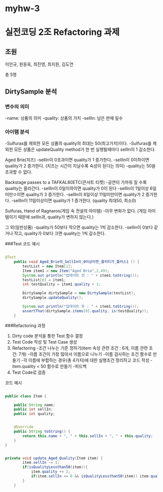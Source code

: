 # myhw-3
# 실전코딩 2조 Refactoring 과제 

## 조원
이안규, 원동욱, 최진영, 최지원, 김도연 

총 5명

## DirtySample 분석

### 변수의 의미
-name: 상품의 의미
-quality: 상품의 가치
-sellIn: 남은 판매 일수

### 아이템 분석
-Sulfuras를 제외한 모든 상품의 quality의 최대는 50(최고가치)이다.
-Sulfuras를 제외한 모든 상품은 updateQuality method가 한 번 실행될때마다 sellIn이 1 감소한다.

Aged Brie(치즈)
-sellIn이 0초과이면 quality가 1 증가한다.
-sellIn이 0이하이면 quality가 2 증가한다.
(치즈는 시간이 지날수록 숙성이 된다는 의미)
-quality는 50을 초과할 수 없다.

Backstage passes to a TAFKAL80ETC(콘서트 티켓)
-공연이 가까워 질 수록 quality는 올라간다. 
-sellIn이 0일이하이면 quality가 0이 된다
-sellIn이 1일이상 6일미만ㅇ이면 quality가 3 증가한다.
-sellIn이 6일이상 11일미만이면 quality가 2 증가한다.
-sellIn이 11일이상이면 quality가 1 증가한다.
(quality 최대50, 최소0)

Sulfuras, Hand of Ragnaros(게임 속 전설의 아이템)
-아무 변화가 없다.
(게임 아이템이기 때문에 sellIn과, quality가 변하지 않는다.)

그 외(일반상품)
-quality가 50보다 작으면 quality는 1씩 감소한다.
-sellin이 0보다 같거나 작고, quality가 0보다 크면 quality는 1씩 감소한다.

###Test 코드 예시
```java

@Test
    public void Aged_Brie의_SellIn이_0이상이면_퀄리티가_플러스1 () {
        testList = new Item[1];
        Item item1 = new Item("Aged Brie",2,49);
        System.out.println("업데이트 전 : " + item1.toString());
        testList[0] = item1;
        int testQuality = item1.quality + 1;

        DirtySample dirtySample = new DirtySample(testList);
        dirtySample.updateQuality();

        System.out.println("업데이트 후 : " + item1.toString());
        assertThat(dirtySample.items[0].quality, is(testQuality));
    }

```
###Refactoring 과정
1. Dirty code 분석을 통한 Test 함수 결정
2. Test Code 작성 및 Test Case 생성
3. Refactoring
-조건 나누는 기준 정하기(item 속성 관련 조건 : 6개, 이름 관련 조건: 7개)
-이름 조건이 가장 많아서 이름으로 나누기
-이름 검사하는 조건 함수로 만들기
-각 이름에 부합하는 경우(총 4가지)에 대한 실행조건 정리하고 코드 작성
-item.quality < 50 함수로 만들기
-피드백
4. Test Code로 검증

코드 예시
```java

public class Item {

    public String name;
    public int sellIn;
    public int quality;


    @Override
    public String toString() {
        return this.name + ", " + this.sellIn + ", " + this.quality;
    }
}

```

```java

private void update_Aged_Quality(Item item) {
        item.sellIn -= 1;
        if(isQualityLessthan50(item)){
            item.quality += 1;
            if(item.sellIn <= 0 && isQualityLessthan50(item)) item.quality += 1;
        }
    }

```
